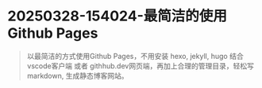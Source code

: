 # 20250328-154024-最简洁的使用Github Pages

> 以最简洁的方式使用Github Pages，不用安装 hexo, jekyll, hugo
> 结合 vscode客户端 或者 githhub.dev网页端，再加上合理的管理目录，轻松写markdown, 生成静态博客网站。
